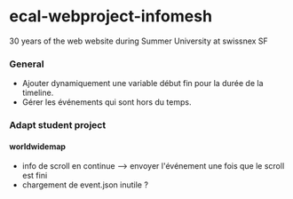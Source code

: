 # ecal-webproject-infomesh
30 years of the web website during Summer University at swissnex SF

### General
- Ajouter dynamiquement une variable début fin pour la durée de la timeline.
- Gérer les événements qui sont hors du temps. 



### Adapt student project
#### worldwidemap
- info de scroll en continue --> envoyer l'événement une fois que le scroll est fini
- chargement de event.json inutile ?


